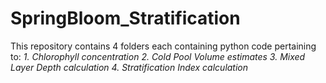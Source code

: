 # SpringBloom_Stratification

This repository contains 4 folders each containing python code pertaining to:
*1. Chlorophyll concentration*
*2. Cold Pool Volume estimates*
*3. Mixed Layer Depth calculation*
*4.  Stratification Index calculation*